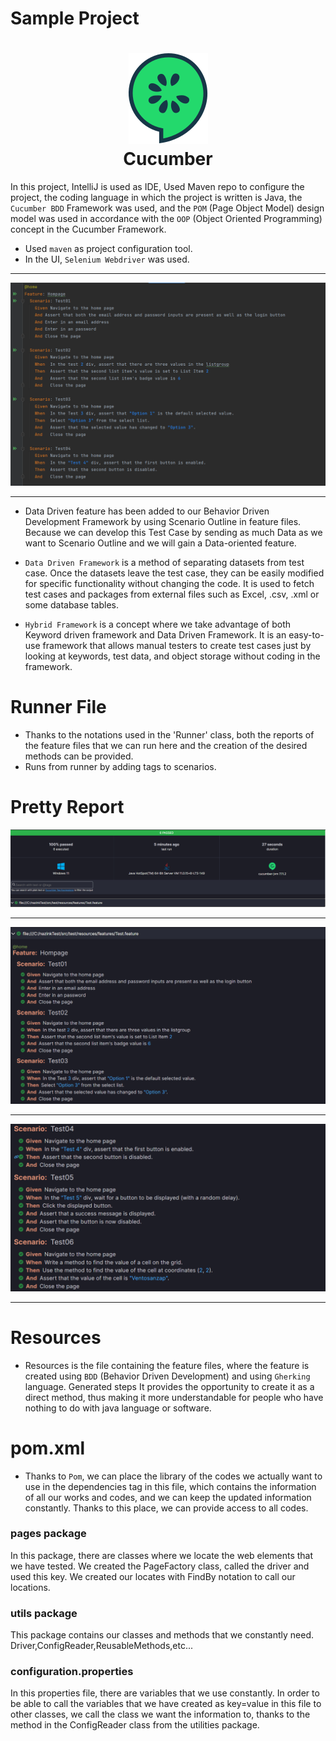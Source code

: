 # Sample Project


<h1 align="center">
  <img src="https://raw.githubusercontent.com/cucumber/cucumber-js/4c80df1a25c3bb25dc57d65ab8e5ee842a469826/docs/images/logo.svg" alt="">
  <br>
  Cucumber
</h1>


In this project, IntelliJ is used as IDE, Used Maven repo to configure the project, the coding language in which the project is written is Java, the `Cucumber BDD` Framework was used, and the `POM` (Page Object Model) design model was used in accordance with the `OOP` (Object Oriented Programming) concept in the Cucumber Framework.
* Used `maven` as project configuration tool.
* In the UI, `Selenium Webdriver` was used.
<hr>
<img src="https://github.com/ToKyOzY/nazinkTest/blob/master/Screenshot%202023-05-22%20134609.png" alt="">
<hr>

* Data Driven feature has been added to our Behavior Driven Development Framework by using Scenario Outline in feature files. 
Because we can develop this Test Case by sending as much Data as we want to Scenario Outline and we will gain a Data-oriented feature.

* `Data Driven Framework` is a method of separating datasets from test case. Once the datasets leave the test case, they can be easily modified for specific functionality without changing the code. It is used to fetch test cases and packages from external files such as Excel, .csv, .xml or some database tables.

* `Hybrid Framework` is a concept where we take advantage of both Keyword driven framework and Data Driven Framework. It is an easy-to-use framework that allows manual testers to create test cases just by looking at keywords, test data, and object storage without coding in the framework.

# Runner File
* Thanks to the notations used in the 'Runner' class, both the reports of the feature files that we can run here and the creation of the desired methods can be provided.
* Runs from runner by adding tags to scenarios.

# Pretty Report
<img src="https://github.com/ToKyOzY/nazinkTest/blob/master/Screenshot%202023-05-22%20133901.png" alt="">
<hr>
<img src="https://github.com/ToKyOzY/nazinkTest/blob/master/Screenshot%202023-05-22%20134812.png" alt=""/>
<hr>
<img src="https://github.com/ToKyOzY/nazinkTest/blob/master/Screenshot%202023-05-22%20134840.png" alt=""/>
<hr>

# Resources
* Resources is the file containing the feature files, where the feature is created using `BDD` (Behavior Driven Development) and using `Gherking` language. Generated steps
  It provides the opportunity to create it as a direct method, thus making it more understandable for people who have nothing to do with java language or software.

# pom.xml
* Thanks to `Pom`, we can place the library of the codes we actually want to use in the dependencies tag in this file, which contains the information of all our works and codes, and we can keep the updated information constantly. Thanks to this place, we can provide access to all codes.

### pages package <br/>
In this package, there are classes where we locate the web elements that we have tested. We created the PageFactory class, called the driver and used this key. We created our locates with FindBy notation to call our locations.

### utils package <br/>
This package contains our classes and methods that we constantly need.
Driver,ConfigReader,ReusableMethods,etc...

### configuration.properties <br/>
In this properties file, there are variables that we use constantly. In order to be able to call the variables that we have created as key=value in this file to other classes, we call the class we want the information to, thanks to the method in the ConfigReader class from the utilities package.




